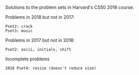 Solutions to the problem sets in Harvard's CS50 2018 course.

Problems in 2018 but not in 2017:

    Pset2: crack
    Pset3: music

Problems in 2017 but not in 2018:

    Pset2: ascii, initials, shift

Incomplete problems

    2018 Pset4: resize (doesn't reduce size)
